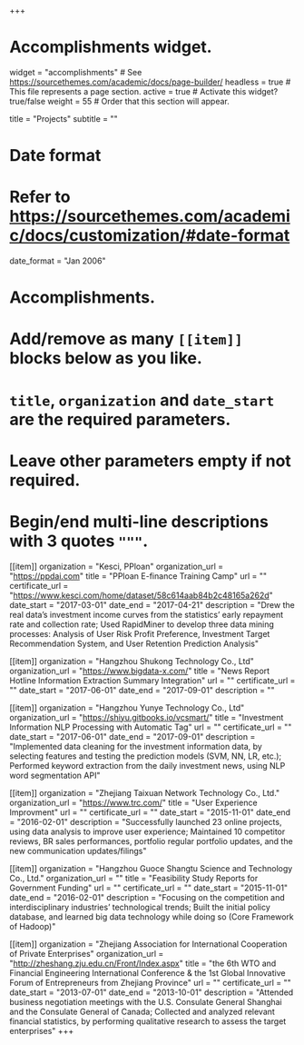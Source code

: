 +++
# Accomplishments widget.
widget = "accomplishments"  # See https://sourcethemes.com/academic/docs/page-builder/
headless = true  # This file represents a page section.
active = true  # Activate this widget? true/false
weight = 55  # Order that this section will appear.

title = "Projects"
subtitle = ""

# Date format
#   Refer to https://sourcethemes.com/academic/docs/customization/#date-format
date_format = "Jan 2006"

# Accomplishments.
#   Add/remove as many `[[item]]` blocks below as you like.
#   `title`, `organization` and `date_start` are the required parameters.
#   Leave other parameters empty if not required.
#   Begin/end multi-line descriptions with 3 quotes `"""`.

[[item]]
  organization = "Kesci, PPloan"
  organization_url = "https://ppdai.com"
  title = "PPloan E-finance Training Camp"
  url = ""
  certificate_url = "https://www.kesci.com/home/dataset/58c614aab84b2c48165a262d"
  date_start = "2017-03-01"
  date_end = "2017-04-21"
  description = "Drew the real data’s investment income curves from the statistics’ early repayment rate and collection rate; Used RapidMiner to develop three data mining processes: Analysis of User Risk Profit Preference, Investment Target Recommendation System, and User Retention Prediction Analysis"

[[item]]
  organization = "Hangzhou Shukong Technology Co., Ltd"
  organization_url = "https://www.bigdata-x.com/"
  title = "News Report Hotline Information Extraction Summary Integration"
  url = ""
  certificate_url = ""
  date_start = "2017-06-01"
  date_end = "2017-09-01"
  description = ""

[[item]]
  organization = "Hangzhou Yunye Technology Co., Ltd"
  organization_url = "https://shiyu.gitbooks.io/vcsmart/"
  title = "Investment Information NLP Processing with Automatic Tag"
  url = ""
  certificate_url = ""
  date_start = "2017-06-01"
  date_end = "2017-09-01"
  description = "Implemented data cleaning for the investment information data, by selecting features and
testing the prediction models (SVM, NN, LR, etc.); Performed keyword extraction from the daily investment news, using NLP word segmentation API"

[[item]]
  organization = "Zhejiang Taixuan Network Technology Co., Ltd."
  organization_url = "https://www.trc.com/"
  title = "User Experience Improvment"
  url = ""
  certificate_url = ""
  date_start = "2015-11-01"
  date_end = "2016-02-01"
  description = "Successfully launched 23 online projects, using data analysis to improve user experience; Maintained 10 competitor reviews, BR sales performances, portfolio regular portfolio updates, and the new communication updates/filings"
  
[[item]]
  organization = "Hangzhou Guoce Shangtu Science and Technology Co., Ltd."
  organization_url = ""
  title = "Feasibility Study Reports for Government Funding"
  url = ""
  certificate_url = ""
  date_start = "2015-11-01"
  date_end = "2016-02-01"
  description = "Focusing on the competition and interdisciplinary industries’ technological trends; Built the initial policy database, and learned big data technology while doing so (Core Framework of Hadoop)"
  
[[item]]
  organization = "Zhejiang Association for International Cooperation of Private Enterprises"
  organization_url = "http://zheshang.zju.edu.cn/Front/Index.aspx"
  title = "the 6th WTO and Financial Engineering International Conference & the 1st Global Innovative Forum of Entrepreneurs from Zhejiang Province"
  url = ""
  certificate_url = ""
  date_start = "2013-07-01"
  date_end = "2013-10-01"
  description = "Attended business negotiation meetings with the U.S. Consulate General Shanghai and the Consulate General of Canada; Collected and analyzed relevant financial statistics, by performing qualitative research to assess the target enterprises"
+++
